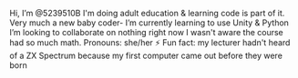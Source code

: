 Hi, I’m @5239510B
I'm doing adult education & learning code is part of it. 
Very much a new baby coder- I’m currently learning to use Unity & Python
I’m looking to collaborate on nothing right now
I wasn't aware the course had so much math. 
Pronouns: she/her
⚡ Fun fact: my lecturer hadn't heard of a ZX Spectrum because my first computer came out before they were born

<!---
5239510B/5239510B is a ✨ special ✨ repository because its `README.md` (this file) appears on your GitHub profile.
You can click the Preview link to take a look at your changes.
--->
